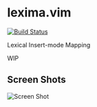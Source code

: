 lexima.vim
==========
[![Build Status](https://travis-ci.org/cohama/lexima.vim.svg)](https://travis-ci.org/cohama/lexima.vim)

Lexical Insert-mode Mapping

WIP

Screen Shots
-----------
![Screen Shot](http://i.gyazo.com/af2d7a59c82f93e49a6fd424dbbf6f88.gif)
